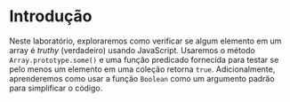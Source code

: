 # Introdução

Neste laboratório, exploraremos como verificar se algum elemento em um array é _truthy_ (verdadeiro) usando JavaScript. Usaremos o método `Array.prototype.some()` e uma função predicado fornecida para testar se pelo menos um elemento em uma coleção retorna `true`. Adicionalmente, aprenderemos como usar a função `Boolean` como um argumento padrão para simplificar o código.
